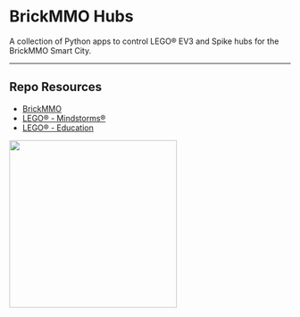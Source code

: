 # BrickMMO Hubs

A collection of Python apps to control LEGO® EV3 and Spike hubs for the BrickMMO Smart City.

***

## Repo Resources

* [BrickMMO](https://brickmmo.com/)
* [LEGO® - Mindstorms®](https://www.lego.com/en-ca/categories/coding-for-kids)
* [LEGO® - Education](https://education.lego.com/en-us/)

<a href="https://brickmmo.com">
<img src="https://brickmmo.com/images/brickmmo-logo-horizontal.jpg" width="300">
</a>
